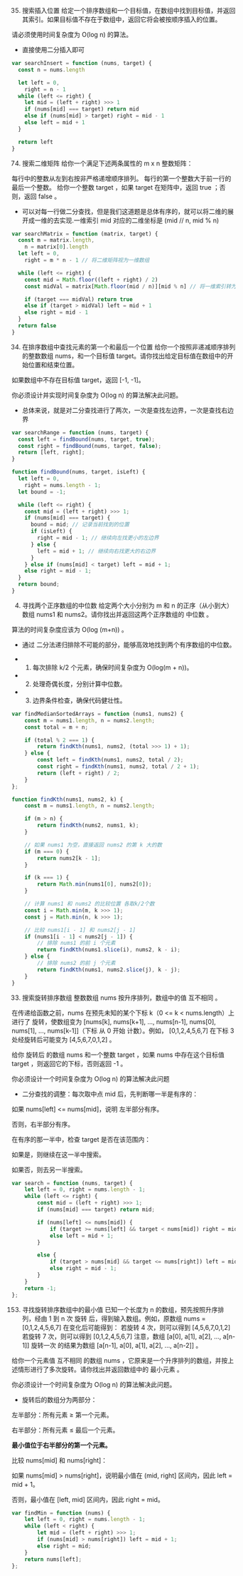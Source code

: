 35. 搜索插入位置
    给定一个排序数组和一个目标值，在数组中找到目标值，并返回其索引。如果目标值不存在于数组中，返回它将会被按顺序插入的位置。

请必须使用时间复杂度为 O(log n) 的算法。

- 直接使用二分插入即可

```js
var searchInsert = function (nums, target) {
  const n = nums.length

  let left = 0,
    right = n - 1
  while (left <= right) {
    let mid = (left + right) >>> 1
    if (nums[mid] === target) return mid
    else if (nums[mid] > target) right = mid - 1
    else left = mid + 1
  }

  return left
}
```

74. 搜索二维矩阵
    给你一个满足下述两条属性的 m x n 整数矩阵：

每行中的整数从左到右按非严格递增顺序排列。
每行的第一个整数大于前一行的最后一个整数。
给你一个整数 target ，如果 target 在矩阵中，返回 true ；否则，返回 false 。

- 可以对每一行做二分查找，但是我们这道题是总体有序的，就可以将二维的展开成一维的去实现.一维索引 mid 对应的二维坐标是 (mid // n, mid % n)

```js
var searchMatrix = function (matrix, target) {
  const m = matrix.length,
    n = matrix[0].length
  let left = 0,
    right = m * n - 1 // 将二维矩阵视为一维数组

  while (left <= right) {
    const mid = Math.floor((left + right) / 2)
    const midVal = matrix[Math.floor(mid / n)][mid % n] // 将一维索引转为二维坐标

    if (target === midVal) return true
    else if (target > midVal) left = mid + 1
    else right = mid - 1
  }
  return false
}
```

34. 在排序数组中查找元素的第一个和最后一个位置
    给你一个按照非递减顺序排列的整数数组 nums，和一个目标值 target。请你找出给定目标值在数组中的开始位置和结束位置。

如果数组中不存在目标值 target，返回 [-1, -1]。

你必须设计并实现时间复杂度为 O(log n) 的算法解决此问题。

- 总体来说，就是对二分查找进行了两次，一次是查找左边界，一次是查找右边界

```js
var searchRange = function (nums, target) {
  const left = findBound(nums, target, true);
  const right = findBound(nums, target, false);
  return [left, right];
}

function findBound(nums, target, isLeft) {
  let left = 0,
    right = nums.length - 1;
  let bound = -1;

  while (left <= right) {
    const mid = (left + right) >>> 1;
    if (nums[mid] === target) {
      bound = mid; // 记录当前找到的位置
      if (isLeft) {
        right = mid - 1; // 继续向左找更小的左边界
      } else {
        left = mid + 1; // 继续向右找更大的右边界
      }
    } else if (nums[mid] < target) left = mid + 1;
    else right = mid - 1;
  }
  return bound;
}
```
4. 寻找两个正序数组的中位数
给定两个大小分别为 m 和 n 的正序（从小到大）数组 nums1 和 nums2。请你找出并返回这两个正序数组的 中位数 。

算法的时间复杂度应该为 O(log (m+n)) 。
- 通过 二分法递归排除不可能的部分，能够高效地找到两个有序数组的中位数。

- 1. 每次排除 k/2 个元素，确保时间复杂度为 O(log(m + n))。

- 2. 处理奇偶长度，分别计算中位数。

- 3. 边界条件检查，确保代码健壮性。
```js
var findMedianSortedArrays = function (nums1, nums2) {
    const m = nums1.length, n = nums2.length;
    const total = m + n;

    if (total % 2 === 1) {
        return findKth(nums1, nums2, (total >>> 1) + 1);
    } else {
        const left = findKth(nums1, nums2, total / 2);
        const right = findKth(nums1, nums2, total / 2 + 1);
        return (left + right) / 2;
    }
};

function findKth(nums1, nums2, k) {
    const m = nums1.length, n = nums2.length;

    if (m > n) {
        return findKth(nums2, nums1, k);
    }

    // 如果 nums1 为空，直接返回 nums2 的第 k 大的数
    if (m === 0) {
        return nums2[k - 1];
    }

    if (k === 1) {
        return Math.min(nums1[0], nums2[0]);
    }

    // 计算 nums1 和 nums2 的比较位置 各取k/2个数
    const i = Math.min(m, k >>> 1);
    const j = Math.min(n, k >>> 1);

    // 比较 nums1[i - 1] 和 nums2[j - 1]
    if (nums1[i - 1] < nums2[j - 1]) {
        // 排除 nums1 的前 i 个元素
        return findKth(nums1.slice(i), nums2, k - i);
    } else {
        // 排除 nums2 的前 j 个元素
        return findKth(nums1, nums2.slice(j), k - j);
    }
}
```

33. 搜索旋转排序数组
整数数组 nums 按升序排列，数组中的值 互不相同 。

在传递给函数之前，nums 在预先未知的某个下标 k（0 <= k < nums.length）上进行了 旋转，使数组变为 [nums[k], nums[k+1], ..., nums[n-1], nums[0], nums[1], ..., nums[k-1]]（下标 从 0 开始 计数）。例如， [0,1,2,4,5,6,7] 在下标 3 处经旋转后可能变为 [4,5,6,7,0,1,2] 。

给你 旋转后 的数组 nums 和一个整数 target ，如果 nums 中存在这个目标值 target ，则返回它的下标，否则返回 -1 。

你必须设计一个时间复杂度为 O(log n) 的算法解决此问题

- 二分查找的调整：每次取中点 mid 后，先判断哪一半是有序的：

如果 nums[left] <= nums[mid]，说明 左半部分有序。

否则，右半部分有序。

在有序的那一半中，检查 target 是否在该范围内：

如果是，则继续在这一半中搜索。

如果否，则去另一半搜索。

```js
var search = function (nums, target) {
    let left = 0, right = nums.length - 1;
    while (left <= right) {
        const mid = (left + right) >>> 1;
        if (nums[mid] === target) return mid;

        if (nums[left] <= nums[mid]) {
            if (target >= nums[left] && target < nums[mid]) right = mid - 1;
            else left = mid + 1;
        }

        else {
            if (target > nums[mid] && target <= nums[right]) left = mid + 1;
            else right = mid - 1;
        }
    }
    return -1;
};
```
153. 寻找旋转排序数组中的最小值
已知一个长度为 n 的数组，预先按照升序排列，经由 1 到 n 次 旋转 后，得到输入数组。例如，原数组 nums = [0,1,2,4,5,6,7] 在变化后可能得到：
若旋转 4 次，则可以得到 [4,5,6,7,0,1,2]
若旋转 7 次，则可以得到 [0,1,2,4,5,6,7]
注意，数组 [a[0], a[1], a[2], ..., a[n-1]] 旋转一次 的结果为数组 [a[n-1], a[0], a[1], a[2], ..., a[n-2]] 。

给你一个元素值 互不相同 的数组 nums ，它原来是一个升序排列的数组，并按上述情形进行了多次旋转。请你找出并返回数组中的 最小元素 。

你必须设计一个时间复杂度为 O(log n) 的算法解决此问题。

- 旋转后的数组分为两部分：

左半部分：所有元素 ≥ 第一个元素。

右半部分：所有元素 ≤ 最后一个元素。

**最小值位于右半部分的第一个元素。**

比较 nums[mid] 和 nums[right]：

如果 nums[mid] > nums[right]，说明最小值在 (mid, right] 区间内，因此 left = mid + 1。

否则，最小值在 [left, mid] 区间内，因此 right = mid。

```js
var findMin = function (nums) {
    let left = 0, right = nums.length - 1;
    while (left < right) {
        let mid = (left + right) >>> 1;
        if (nums[mid] > nums[right]) left = mid + 1;
        else right = mid;
    }
    return nums[left];
};
```
